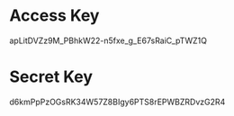 # Access Key

apLitDVZz9M_PBhkW22-n5fxe_g_E67sRaiC_pTWZ1Q

# Secret Key

d6kmPpPzOGsRK34W57Z8BIgy6PTS8rEPWBZRDvzG2R4
